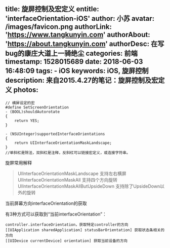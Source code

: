 title: 旋屏控制及宏定义
entitle: 'interfaceOrientation-iOS'
author: 小苏
avatar: /images/favicon.png
authorLink: 'https://www.tangkunyin.com'
authorAbout: 'https://about.tangkunyin.com'
authorDesc: 在写bug的康庄大道上一骑绝尘
categories: 前端
timestamp: 1528015689
date: 2018-06-03 16:48:09
tags:
    - iOS
keywords: iOS, 旋屏控制
description: 来自2015.4.27的笔记：旋屏控制及宏定义
photos:
---

```
// 横屏设定的宏
#define SetScreenOrientation 
- (BOOL)shouldAutorotate
{
    return YES;
}

- (NSUInteger)supportedInterfaceOrientations
{
    return UIInterfaceOrientationMaskLandscape;
}
//单斜杠是除法，双斜杠是注释，反斜杠可以链接宏定义，或连接字符串。
```

旋屏常用解释

> UIInterfaceOrientationMaskLandscape  支持左右横屏
> UIInterfaceOrientationMaskAll  支持四个方向旋转
> UIInterfaceOrientationMaskAllButUpsideDown 支持除了UpsideDown以外的旋转

当前屏幕方向interfaceOrientation的获取

有3种方式可以获取到“当前interfaceOrientation”：

```
controller.interfaceOrientation，获取特定controller的方向
[[UIApplication sharedApplication] statusBarOrientation] 获取状态条相关的方向
[[UIDevice currentDevice] orientation] 获取当前设备的方向
```



